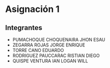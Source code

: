 # Asignación 1
## Integrantes
- PUMACHOQUE CHOQUENAIRA JHON ESAU
- ZEGARRA ROJAS JORGE ENRIQUE
- TORRE CANO EDUARDO
- RODRIGUEZ PAUCCARAC RISTIAN DIEGO
- QUISPE VENTURA IAN LOGAN WILL
